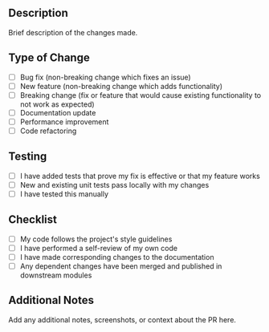 ## Description
Brief description of the changes made.

## Type of Change
- [ ] Bug fix (non-breaking change which fixes an issue)
- [ ] New feature (non-breaking change which adds functionality)
- [ ] Breaking change (fix or feature that would cause existing functionality to not work as expected)
- [ ] Documentation update
- [ ] Performance improvement
- [ ] Code refactoring

## Testing
- [ ] I have added tests that prove my fix is effective or that my feature works
- [ ] New and existing unit tests pass locally with my changes
- [ ] I have tested this manually

## Checklist
- [ ] My code follows the project's style guidelines
- [ ] I have performed a self-review of my own code
- [ ] I have made corresponding changes to the documentation
- [ ] Any dependent changes have been merged and published in downstream modules

## Additional Notes
Add any additional notes, screenshots, or context about the PR here.
